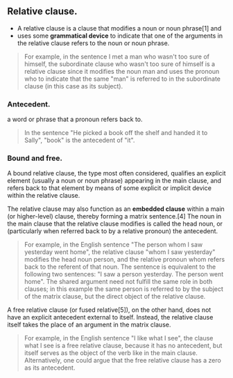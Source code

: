 ## Relative clause.

- A relative clause is a clause that modifies a noun or noun phrase[1] and 
- uses some **grammatical device** to indicate that one of the arguments in the relative clause refers to the noun or noun phrase. 

>For example, in the sentence I met a man who wasn't too sure of himself, the subordinate clause who wasn't too sure of himself is a relative clause since it modifies the noun man and uses the pronoun who to indicate that the same "man" is referred to in the subordinate clause (in this case as its subject).

### Antecedent.

a word or phrase that a pronoun refers back to. 

>In the sentence "He picked a book off the shelf and handed it to Sally", "book" is the antecedent of "it".

### Bound and free.

A bound relative clause, the type most often considered, qualifies an explicit element (usually a noun or noun phrase) appearing in the main clause, and refers back to that element by means of some explicit or implicit device within the relative clause.

The relative clause may also function as an **embedded clause** within a main (or higher-level) clause, thereby forming a matrix sentence.[4] The noun in the main clause that the relative clause modifies is called the head noun, or (particularly when referred back to by a relative pronoun) the antecedent.

>For example, in the English sentence "The person whom I saw yesterday went home", the relative clause "whom I saw yesterday" modifies the head noun person, and the relative pronoun whom refers back to the referent of that noun. The sentence is equivalent to the following two sentences: "I saw a person yesterday. The person went home". The shared argument need not fulfill the same role in both clauses; in this example the same person is referred to by the subject of the matrix clause, but the direct object of the relative clause.

A free relative clause (or fused relative[5]), on the other hand, does not have an explicit antecedent external to itself. Instead, the relative clause itself takes the place of an argument in the matrix clause.

>For example, in the English sentence "I like what I see", the clause what I see is a free relative clause, because it has no antecedent, but itself serves as the object of the verb like in the main clause. Alternatively, one could argue that the free relative clause has a zero as its antecedent. 